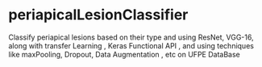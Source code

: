 # periapicalLesionClassifier
Classify periapical lesions based on their type and using ResNet, VGG-16, along with transfer Learning , Keras Functional API , and using techniques like maxPooling, Dropout, Data Augmentation , etc on  UFPE DataBase
